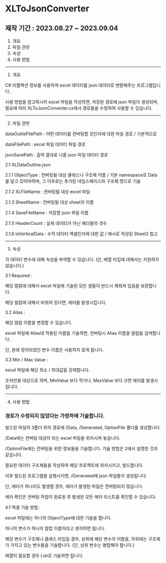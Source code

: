 # XLToJsonConverter

## 제작 기간 : 2023.08.27 ~ 2023.09.04

1. 개요
2. 파일 관련
3. 속성
4. 사용 방법

---

1. 개요

C# 리플렉션 정보를 사용하여 excel 데이터를 json 데이터로 변환해주는 프로그램입니다.

사용 방법을 참고하시어 excel 파일을 작성하면, 저장된 경로에 json 파일이 생성되며, 필요에 따라 XLToJsonConverter.cs에서 경로들을 수정하여 사용할 수 있습니다.

---

2. 파일 관련

dataOutlieFilePath : 어떤 데이터를 컨버팅할 것인지에 대한 파일 경로 / 기본적으로 

dataFilePath : excel 파일 데이터 파일 경로

jsonSavePath : 출력 결과로 나올 json 파일 데이터 경로

2.1 XLDataOutline.json

2.1.1 ObjectType : 컨버팅될 대상 클래스나 구조체 이름 / 기본 namespace로 Data를 달고 있어야하며, 그 이후로는 추가된 네임스페이스와 구조체 명으로 기술

2.1.2 XLFileName : 컨버팅될 대상 excel 파일

2.1.3 SheetName : 컨버팅될 대상 sheet의 이름

2.1.4 SaveFileName : 저장할 json 파일 이름

2.1.5 HeaderCount : 실제 데이터가 아닌 헤더들의 갯수

2.1.6 IsVerticalData : 수직 데이터 엑셀인지에 대한 값 / 예시로 작성된 Sheet2 참고

---

3. 속성

각 데이터 변수에 대해 속성을 부여할 수 있습니다. (단, 배열 타입에 대해서는 지원하지 않습니다.)

3.1 Required : 

해당 컬럼에 대해서 excel 파일에 기술된 모든 셀들이 반드시 채워져 있음을 보장합니다.
  
해당 컬럼에 대해서 비워져 있다면, 에러를 발생시킵니다.

3.2 Alias :

해당 컬럼 이름을 변경할 수 있습니다.
  
excel 파일에 Alias데 적용된 이름을 기술하면, 컨버팅시 Alias 이름을 컬럼을 검색합니다.
  
단, 원래 정의되었던 변수 이름은 사용하지 않게 됩니다.

3.3 Min / Max Value :

excel 파일에 해당 최소 / 최대값을 강제합니다.
  
숫자만을 대상으로 하며, MinValue 보다 작거나, MaxValue 보다 크면 에러를 발생시킵니다.

---

4. 사용 방법

### 경로가 수정되지 않았다는 가정하에 기술합니다.

빌드된 파일의 3폴더 위의 경로에 /Data, /Generated, OptionFile 폴더를 생성합니다.

/Data에는 컨버팅 대상이 되는 excel 파일을 위치시켜 놓습니다.

/OptionFile에는 컨버팅을 위한 정보들을 기술합니다. 기술 방법은 2에서 설명한 것과 같습니다.

필요한 데이터 구조체들을 작성하여 해당 프로젝트에 위치시키고, 빌드합니다.

이후 빌드된 프로그램을 실행시키면, /Generated에 json 파일들이 생성됩니다.

단, 에러가 하나라도 발생할 경우, 에러가 발생된 파일은 컨버팅되지 않습니다.

에러 확인은 컨버팅 작업이 완료된 후 발생된 모든 에러 리스트를 확인할 수 있습니다.

4.1 엑셀 기술 방법 :

excel 파일에는 하나의 ObjectType에 대한 기술을 합니다.

하나의 변수가 하나의 컬럽 이름이라고 생각하면 됩니다.

해당 변수가 구조체나 클래스 타입일 경우, 상위에 해당 변수의 이름을, 하위에는 구조체가 가지고 있는 변수들을 기술합니다. (단, 상위 변수는 병합해야 합니다.)

배열이 필요할 경우 List<T>로 기술하면 됩니다.

